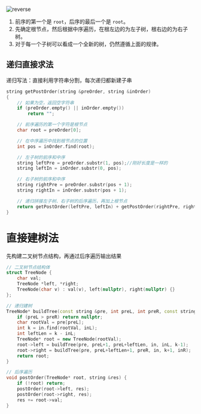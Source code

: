 ![reverse](images/tree-basic-reverse.svg)
1.  前序的第一个是 `root`，后序的最后一个是 `root`。
2.  先确定根节点，然后根据中序遍历，在根左边的为左子树，根右边的为右子树。
3.  对于每一个子树可以看成一个全新的树，仍然遵循上面的规律。


## 递归直接求法
递归写法：直接利用字符串分割，每次递归都新建子串
```cpp
string getPostOrder(string &preOrder, string &inOrder)
{
    // 如果为空，返回空字符串
    if (preOrder.empty() || inOrder.empty())
        return "";

    // 前序遍历的第一个字符是根节点
    char root = preOrder[0];

    // 在中序遍历中找到根节点的位置
    int pos = inOrder.find(root);

    // 左子树的前序和中序
    string leftPre = preOrder.substr(1, pos);//刚好长度是一样的
    string leftIn = inOrder.substr(0, pos);

    // 右子树的前序和中序
    string rightPre = preOrder.substr(pos + 1);
    string rightIn = inOrder.substr(pos + 1);

    // 递归拼接左子树、右子树的后序遍历，再加上根节点
    return getPostOrder(leftPre, leftIn) + getPostOrder(rightPre, rightIn) + root;
}

```
# 直接建树法
先构建二叉树节点结构，再通过后序遍历输出结果
```cpp
// 二叉树节点结构体
struct TreeNode {
    char val;
    TreeNode *left, *right;
    TreeNode(char v) : val(v), left(nullptr), right(nullptr) {}
};

// 递归建树
TreeNode* buildTree(const string &pre, int preL, int preR, const string &in, int inL, int inR) {
    if (preL > preR) return nullptr;
    char rootVal = pre[preL];
    int k = in.find(rootVal, inL);
    int leftLen = k - inL;
    TreeNode* root = new TreeNode(rootVal);
    root->left = buildTree(pre, preL+1, preL+leftLen, in, inL, k-1);
    root->right = buildTree(pre, preL+leftLen+1, preR, in, k+1, inR);
    return root;
}

// 后序遍历
void postOrder(TreeNode* root, string &res) {
    if (!root) return;
    postOrder(root->left, res);
    postOrder(root->right, res);
    res += root->val;
}
```